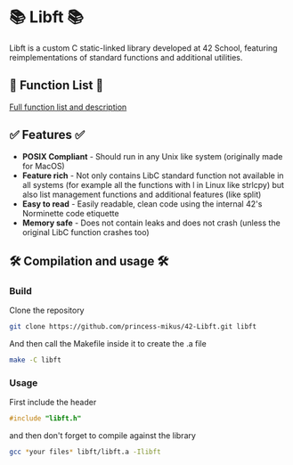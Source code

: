 <h1>📚 Libft 📚</h1>
Libft is a custom C static-linked library developed at 42 School, featuring reimplementations of standard functions and additional utilities.

<h2>📒 Function List 📒</h2>
<a href="/FUNCTIONS.md">Full function list and description</a>

<h2>✅ Features ✅</h2>
<ul>
  <li><b>POSIX Compliant</b> - Should run in any Unix like system (originally made for MacOS)</li>
  <li><b>Feature rich</b> - Not only contains LibC standard function not available in all systems (for example all the functions with l in Linux like strlcpy) but also list management functions and additional features (like split)</li>
  <li><b>Easy to read</b> - Easily readable, clean code using the internal 42's Norminette code etiquette</li>
  <li><b>Memory safe</b> - Does not contain leaks and does not crash (unless the original LibC function crashes too)</li>
</ul>

<h2>🛠️ Compilation and usage 🛠️</h2>
<h3>Build</h3>
Clone the repository

```Bash
git clone https://github.com/princess-mikus/42-Libft.git libft
```
And then call the Makefile inside it to create the .a file

```Bash
make -C libft
```
<h3>Usage</h3>
First include the header

```C
#include "libft.h"

```
and then don't forget to compile against the library
```Bash
gcc *your files* libft/libft.a -Ilibft
```
